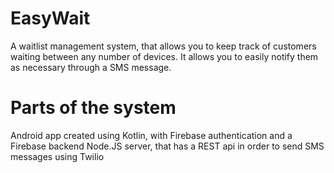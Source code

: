 # EasyWait

A waitlist management system, that allows you to keep track of customers waiting between any number of devices. 
It allows you to easily notify them as necessary through a SMS message.

# Parts of the system
Android app created using Kotlin, with Firebase authentication and a Firebase backend
Node.JS server, that has a REST api in order to send SMS messages using Twilio

